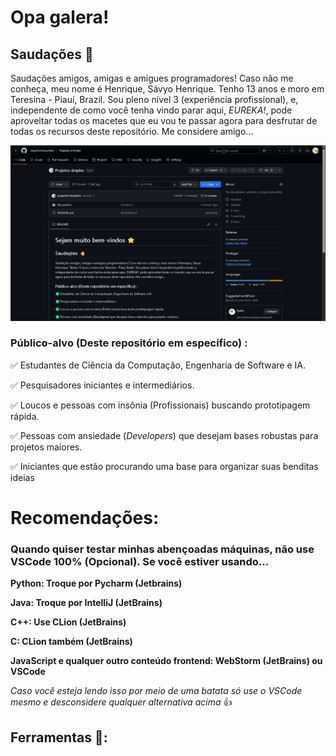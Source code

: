 # Opa galera!
## Saudações 👋
Saudações amigos, amigas e amigues programadores! Caso não me conheça, meu nome é Henrique, Sávyo Henrique. Tenho
13 anos e moro em Teresina - Piauí, Brazil. Sou pleno nível 3 (experiência profissional), e, independente de como você tenha vindo parar aqui, *EUREKA!*, pode aproveitar todas os macetes que eu vou te passar agora para desfrutar
de todas os recursos deste repositório. Me considere amigo...

![ignorethis](Ignore/print_1_repositorie.png)

### Público-alvo (Deste repositório em específico)  :

✅ Estudantes de Ciência da Computação, Engenharia de Software e IA.

✅ Pesquisadores iniciantes e intermediários.

✅ Loucos e pessoas com insônia (Profissionais) buscando prototipagem rápida.

✅ Pessoas com ansiedade (*Developers*) que desejam bases robustas para projetos maiores.

✅ Iniciantes que estão procurando uma base para organizar suas benditas ideias

# Recomendações:

### Quando quiser testar minhas abençoadas máquinas, não use VSCode 100% (Opcional). Se você estiver usando...

**Python: Troque por Pycharm (Jetbrains)**

**Java: Troque por IntelliJ (JetBrains)**

**C++: Use CLion (JetBrains)**

**C: CLion também (JetBrains)**

**JavaScript e qualquer outro conteúdo frontend: WebStorm (JetBrains) ou VSCode**

*Caso você esteja lendo isso por meio de uma batata só use o VSCode mesmo e desconsidere qualquer alternativa
acima* 👍

## Ferramentas 👾:
